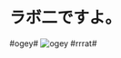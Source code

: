 # ラボ二ですよ。

#ogey#
![ogey](https://cdn.discordapp.com/attachments/951245109289181216/1071505357412769894/ogey_KYM_Stretched.png)
#rrrat#
